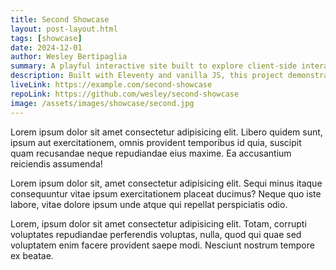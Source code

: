 ```yaml
---
title: Second Showcase
layout: post-layout.html
tags: [showcase]
date: 2024-12-01
author: Wesley Bertipaglia
summary: A playful interactive site built to explore client-side interactivity using JavaScript and CSS animations.
description: Built with Eleventy and vanilla JS, this project demonstrates smooth animations, scroll-based transitions, and modular SCSS. Includes reusable components and optimized images for performance.
liveLink: https://example.com/second-showcase
repoLink: https://github.com/wesley/second-showcase
image: /assets/images/showcase/second.jpg
---
```


Lorem ipsum dolor sit amet consectetur adipisicing elit. Libero quidem sunt, ipsum aut exercitationem, omnis provident temporibus id quia, suscipit quam recusandae neque repudiandae eius maxime. Ea accusantium reiciendis assumenda!

Lorem ipsum dolor sit, amet consectetur adipisicing elit. Sequi minus itaque consequuntur vitae ipsum exercitationem placeat ducimus? Neque quo iste labore, vitae dolore ipsum unde atque qui repellat perspiciatis odio.

Lorem, ipsum dolor sit amet consectetur adipisicing elit. Totam, corrupti voluptates repudiandae perferendis voluptas, nulla, quod qui quae sed voluptatem enim facere provident saepe modi. Nesciunt nostrum tempore ex beatae.
